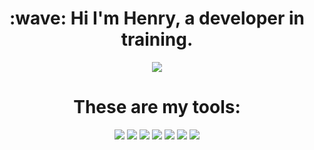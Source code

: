 <h1 align="center">:wave: Hi I'm Henry, a developer in training.</h1> 

<p align="center">
 <img src="https://media.giphy.com/media/E77YW2DDl3cMo/giphy.gif">
</p>

<h1 align="center">These are my tools:</h2>
<p align="center">
<img src="https://img.shields.io/badge/JavaScript-green">
 
 <img src="https://img.shields.io/badge/Ruby-red">
 
<img src="https://img.shields.io/badge/HTML-orange">

<img src="https://img.shields.io/badge/CSS-9cf">

<img src="https://img.shields.io/badge/React-blue">

<img src="https://img.shields.io/badge/MongoDB-success">

<img src="https://img.shields.io/badge/Node-green">
</p>

